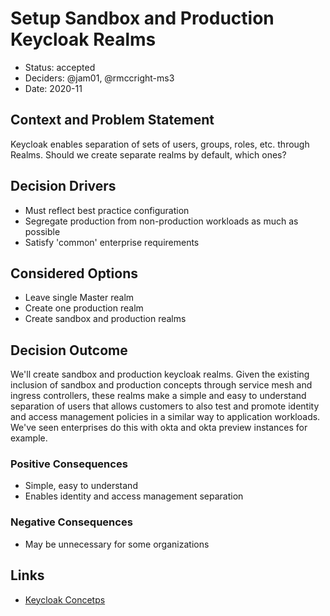 # Setup Sandbox and Production Keycloak Realms

* Status: accepted
* Deciders: @jam01, @rmccright-ms3
* Date: 2020-11

## Context and Problem Statement

Keycloak enables separation of sets of users, groups, roles, etc. through Realms. Should we create separate realms by default, which ones?

## Decision Drivers <!-- optional -->

* Must reflect best practice configuration
* Segregate production from non-production workloads as much as possible
* Satisfy 'common' enterprise requirements

## Considered Options

* Leave single Master realm
* Create one production realm
* Create sandbox and production realms

## Decision Outcome

We'll create sandbox and production keycloak realms. Given the existing inclusion of sandbox and production concepts through service mesh and ingress controllers, these realms make a simple and easy to understand separation of users that allows customers to also test and promote identity and access management policies in a similar way to application workloads. We've seen enterprises do this with okta and okta preview instances for example.

### Positive Consequences <!-- optional -->

* Simple, easy to understand
* Enables identity and access management separation

### Negative Consequences <!-- optional -->

* May be unnecessary for some organizations

## Links <!-- optional -->

* [Keycloak Concetps](https://www.keycloak.org/docs/latest/server_admin/#core-concepts-and-terms)
